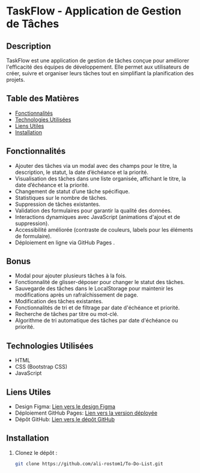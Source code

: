 # TaskFlow - Application de Gestion de Tâches

## Description
TaskFlow est une application de gestion de tâches conçue pour améliorer l'efficacité des équipes de développement. Elle permet aux utilisateurs de créer, suivre et organiser leurs tâches tout en simplifiant la planification des projets.

## Table des Matières
- [Fonctionnalités](#fonctionnalités)
- [Technologies Utilisées](#technologies-utilisées)
- [Liens Utiles](#liens-utiles)
- [Installation](#installation)

## Fonctionnalités
- Ajouter des tâches via un modal avec des champs pour le titre, la description, le statut, la date d’échéance et la priorité.
- Visualisation des tâches dans une liste organisée, affichant le titre, la date d’échéance et la priorité.
- Changement de statut d’une tâche spécifique.
- Statistiques sur le nombre de tâches.
- Suppression de tâches existantes.
- Validation des formulaires pour garantir la qualité des données.
- Interactions dynamiques avec JavaScript (animations d'ajout et de suppression).
- Accessibilité améliorée (contraste de couleurs, labels pour les éléments de formulaire).
- Déploiement en ligne via GitHub Pages .

## Bonus
- Modal pour ajouter plusieurs tâches à la fois.
- Fonctionnalité de glisser-déposer pour changer le statut des tâches.
- Sauvegarde des tâches dans le LocalStorage pour maintenir les modifications après un rafraîchissement de page.
- Modification des tâches existantes.
- Fonctionnalités de tri et de filtrage par date d'échéance et priorité.
- Recherche de tâches par titre ou mot-clé.
- Algorithme de tri automatique des tâches par date d'échéance ou priorité.

## Technologies Utilisées
- HTML
- CSS (Bootstrap CSS)
- JavaScript

## Liens Utiles
- Design Figma: [Lien vers le design Figma](https://www.figma.com/design/Yjsafr6MFE2sFT3Cs6Clib/brief-4?node-id=0-1&t=b6QSVdGD9Hg60yuQ-1)
- Déploiement GitHub Pages: [Lien vers la version déployée](https://ali-rostom1.github.io/To-Do-List/)
- Dépôt GitHub: [Lien vers le dépôt GitHub](https://github.com/ali-rostom1/To-Do-List) 

## Installation
1. Clonez le dépôt :
   ```bash
   git clone https://github.com/ali-rostom1/To-Do-List.git

